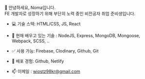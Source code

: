 👋 안녕하세요, Noma입니다.  
FE 개발자로 성장하기 위해 부단히 노력 중인 비전공자 취업 준비생입니다.


- 💻 기술 스텍: HTML/CSS, JS, React
- 🌱 현재 배우고 있는 기술 : NodeJS, Express, MongoDB, Mongoose, Webpack, SCSS, .. 
- ✅ 사용 가능: Firebase, Clodinary, Github, Git
- 👩‍ 배포 경험: Github, Netlify

- 📫 이메일 : wiostz98kr@gmail.com

<!---
MerryHa/MerryHa is a ✨ special ✨ repository because its `README.md` (this file) appears on your GitHub profile.
You can click the Preview link to take a look at your changes.
--->
